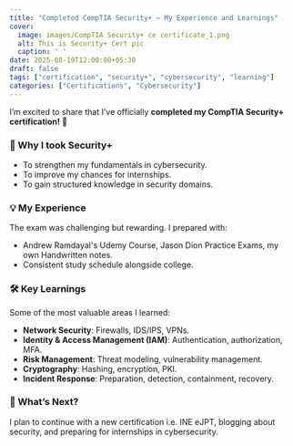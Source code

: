 ```yaml
---
title: "Completed CompTIA Security+ — My Experience and Learnings"
cover:
  image: images/CompTIA Security+ ce certificate_1.png
  alt: This is Security+ Cert pic
  caption: ' '
date: 2025-08-19T12:00:00+05:30
draft: false
tags: ["certification", "security+", "cybersecurity", "learning"]
categories: ["Certifications", "Cybersecurity"]
---
```

I’m excited to share that I’ve officially **completed my CompTIA Security+ certification!** 🎉  

### 📌 Why I took Security+
- To strengthen my fundamentals in cybersecurity.
- To improve my chances for internships.
- To gain structured knowledge in security domains.

### 💡 My Experience
The exam was challenging but rewarding. I prepared with:
- Andrew Ramdayal's Udemy Course, Jason Dion Practice Exams, my own Handwritten notes.
- Consistent study schedule alongside college.

### 🛠️ Key Learnings
Some of the most valuable areas I learned:
- **Network Security**: Firewalls, IDS/IPS, VPNs.
- **Identity & Access Management (IAM)**: Authentication, authorization, MFA.
- **Risk Management**: Threat modeling, vulnerability management.
- **Cryptography**: Hashing, encryption, PKI.
- **Incident Response**: Preparation, detection, containment, recovery.

### 🚀 What’s Next?
I plan to continue with a new certification i.e. INE eJPT, blogging about security, and preparing for internships in cybersecurity.

